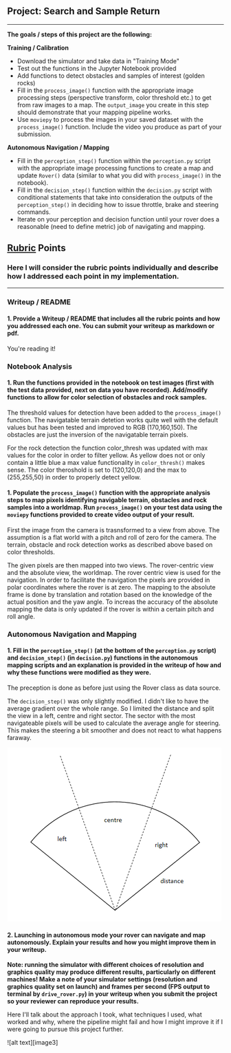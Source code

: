 ## Project: Search and Sample Return

---

**The goals / steps of this project are the following:**  

**Training / Calibration**  

* Download the simulator and take data in "Training Mode"
* Test out the functions in the Jupyter Notebook provided
* Add functions to detect obstacles and samples of interest (golden rocks)
* Fill in the `process_image()` function with the appropriate image processing steps (perspective transform, color threshold etc.) to get from raw images to a map.  The `output_image` you create in this step should demonstrate that your mapping pipeline works.
* Use `moviepy` to process the images in your saved dataset with the `process_image()` function.  Include the video you produce as part of your submission.

**Autonomous Navigation / Mapping**

* Fill in the `perception_step()` function within the `perception.py` script with the appropriate image processing functions to create a map and update `Rover()` data (similar to what you did with `process_image()` in the notebook). 
* Fill in the `decision_step()` function within the `decision.py` script with conditional statements that take into consideration the outputs of the `perception_step()` in deciding how to issue throttle, brake and steering commands. 
* Iterate on your perception and decision function until your rover does a reasonable (need to define metric) job of navigating and mapping.  

## [Rubric](https://review.udacity.com/#!/rubrics/916/view) Points
### Here I will consider the rubric points individually and describe how I addressed each point in my implementation.  

---
### Writeup / README

#### 1. Provide a Writeup / README that includes all the rubric points and how you addressed each one.  You can submit your writeup as markdown or pdf.  

You're reading it!

### Notebook Analysis
#### 1. Run the functions provided in the notebook on test images (first with the test data provided, next on data you have recorded). Add/modify functions to allow for color selection of obstacles and rock samples.

The threshold values for detection have been added to the `process_image()` function. The navigatable terrain detetion works quite well with the default values but has been tested and improved to RGB (170,160,150). The obstacles are just the inversion of the navigatable terrain pixels.

For the rock detection the function color_thresh was updated with max values for the color in order to filter yellow. As yellow does not or only contain a little blue a max value functionality in `color_thresh()` makes sense. The color theroshold is set to (120,120,0) and the max to (255,255,50) in order to properly detect yellow.

#### 1. Populate the `process_image()` function with the appropriate analysis steps to map pixels identifying navigable terrain, obstacles and rock samples into a worldmap.  Run `process_image()` on your test data using the `moviepy` functions provided to create video output of your result. 

First the image from the camera is trasnsformed to a view from above. The assumption is a flat world with a pitch and roll of zero for the camera. The terrain, obstacle and rock detection works as described above based on color thresholds.

The given pixels are then mapped into two views. The rover-centric view and the absolute view, the worldmap. The rover centric view is used for the navigation. In order to facilitate the navigation the pixels are provided in polar coordinates where the rover is at zero. The mapping to the absolute frame is done by translation and rotation based on the knowledge of the actual position and the yaw angle. To increas the accuracy of the absolute mapping the data is only updated if the rover is within a certain pitch and roll angle. 

### Autonomous Navigation and Mapping

#### 1. Fill in the `perception_step()` (at the bottom of the `perception.py` script) and `decision_step()` (in `decision.py`) functions in the autonomous mapping scripts and an explanation is provided in the writeup of how and why these functions were modified as they were.

The preception is done as before just using the Rover class as data source.

The `decision_step()` was only slightly modified. I didn't like to have the average gradient over the whole range. So I limited the distance and split the view in a left, centre and right sector. The sector with the most navigateable pixels will be used to calculate the average angle for steering. This makes the steering a bit smoother and does not react to what happens faraway.

![alt text](./Three%20sector%20navigation.png)

#### 2. Launching in autonomous mode your rover can navigate and map autonomously.  Explain your results and how you might improve them in your writeup.  

**Note: running the simulator with different choices of resolution and graphics quality may produce different results, particularly on different machines!  Make a note of your simulator settings (resolution and graphics quality set on launch) and frames per second (FPS output to terminal by `drive_rover.py`) in your writeup when you submit the project so your reviewer can reproduce your results.**



Here I'll talk about the approach I took, what techniques I used, what worked and why, where the pipeline might fail and how I might improve it if I were going to pursue this project further.  



![alt text][image3]


